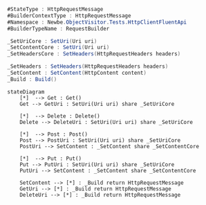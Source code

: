 ﻿```cs
#StateType : HttpRequestMessage
#BuilderContextType : HttpRequestMessage
#Namespace : Newbe.ObjectVisitor.Tests.HttpClientFluentApi
#BuilderTypeName : RequestBuilder

_SetUriCore : SetUri(Uri uri)
_SetContentCore : SetUri(Uri uri)
_SetHeadersCore : SetHeaders(HttpRequestHeaders headers)

_SetHeaders : SetHeaders(HttpRequestHeaders headers)
_SetContent : SetContent(HttpContent content)
_Build : Build()

```

```mermaid
stateDiagram
    [*]  --> Get : Get()
    Get --> GetUri : SetUri(Uri uri) share _SetUriCore

    [*]  --> Delete : Delete()
    Delete --> DeleteUri : SetUri(Uri uri) share _SetUriCore

    [*]  --> Post : Post()
    Post --> PostUri : SetUri(Uri uri) share _SetUriCore
    PostUri --> SetContent : _SetContent share _SetContentCore

    [*]  --> Put : Put()
    Put --> PutUri : SetUri(Uri uri) share _SetUriCore
    PutUri --> SetContent : _SetContent share _SetContentCore

    SetContent --> [*] : _Build return HttpRequestMessage
    GetUri --> [*] : _Build return HttpRequestMessage
    DeleteUri --> [*] : _Build return HttpRequestMessage
```
